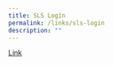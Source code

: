 ```yaml
---
title: SLS Login
permalink: /links/sls-login
description: ""
---
```

<a href="https://vle.learning.moe.edu.sg/login">Link</a>